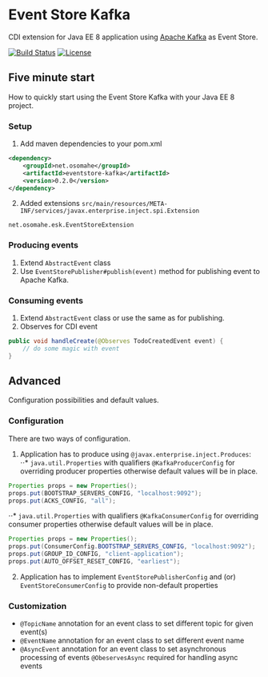 # Event Store Kafka
CDI extension for Java EE 8 application using [Apache Kafka](https://kafka.apache.org/) as Event Store.

[![Build Status](https://travis-ci.org/tonda100/eventstore-kafka.svg?branch=dev)](https://travis-ci.org/tonda100/eventstore-kafka)
[![License](https://img.shields.io/badge/License-Apache%202.0-blue.svg)](https://opensource.org/licenses/Apache-2.0)

## Five minute start
How to quickly start using the Event Store Kafka with your Java EE 8 project.
### Setup
1. Add maven dependencies to your pom.xml
```xml
<dependency>
    <groupId>net.osomahe</groupId>
    <artifactId>eventstore-kafka</artifactId>
    <version>0.2.0</version>
</dependency>
```
2. Added extensions `src/main/resources/META-INF/services/javax.enterprise.inject.spi.Extension`
```text
net.osomahe.esk.EventStoreExtension
```

### Producing events
1. Extend `AbstractEvent` class
2. Use `EventStorePublisher#publish(event)` method for publishing event to Apache Kafka.

### Consuming events
1. Extend `AbstractEvent` class or use the same as for publishing.
2. Observes for CDI event
```java
public void handleCreate(@Observes TodoCreatedEvent event) {
    // do some magic with event
}
```

## Advanced
Configuration possibilities and default values.
### Configuration
There are two ways of configuration.
1. Application has to produce using `@javax.enterprise.inject.Produces`:
⋅⋅* `java.util.Properties` with qualifiers `@KafkaProducerConfig` for overriding producer properties otherwise
default values will be in place.
```java
Properties props = new Properties();
props.put(BOOTSTRAP_SERVERS_CONFIG, "localhost:9092");
props.put(ACKS_CONFIG, "all");
```
⋅⋅* `java.util.Properties` with qualifiers `@KafkaConsumerConfig` for overriding consumer properties otherwise
default values will be in place.
```java
Properties props = new Properties();
props.put(ConsumerConfig.BOOTSTRAP_SERVERS_CONFIG, "localhost:9092");
props.put(GROUP_ID_CONFIG, "client-application");
props.put(AUTO_OFFSET_RESET_CONFIG, "earliest");
```
2. Application has to implement `EventStorePublisherConfig` and (or) `EventStoreConsumerConfig` to provide non-default properties

### Customization
* `@TopicName` annotation for an event class to set different topic for given event(s)
* `@EventName` annotation for an event class to set different event name
* `@AsyncEvent` annotation for an event class to set asynchronous processing of events `@ObeservesAsync` required for handling async events
